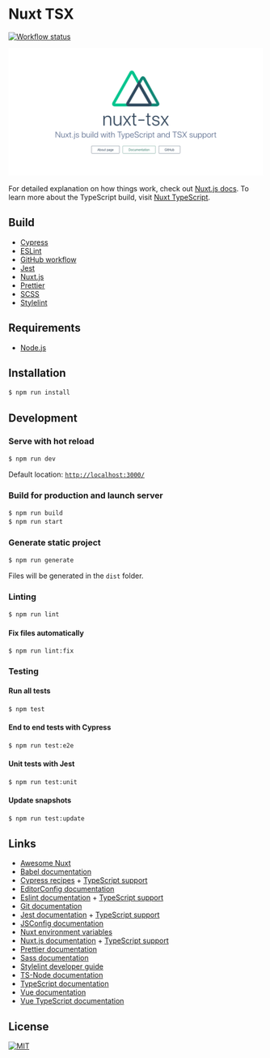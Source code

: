 # Nuxt TSX

[![Workflow status][workflow-status]][workflow-summary]

![Nuxt.js build with TypeScript and TSX support][screenshot]

For detailed explanation on how things work, check out [Nuxt.js docs][nuxt-js]. To learn more about the TypeScript build, visit [Nuxt TypeScript][nuxt-ts].

## Build
* [Cypress][cypress]
* [ESLint][eslint]
* [GitHub workflow][github-workflow]
* [Jest][jest]
* [Nuxt.js][nuxt-js]
* [Prettier][prettier]
* [SCSS][sass-lang]
* [Stylelint][stylelint]

## Requirements
* [Node.js][node]

## Installation
```sh
$ npm run install
```

## Development

### Serve with hot reload
```sh
$ npm run dev
```
Default location: [`http://localhost:3000/`](http://localhost:3000/)
### Build for production and launch server
```sh
$ npm run build
$ npm run start
```

### Generate static project
```sh
$ npm run generate
```
Files will be generated in the `dist` folder.

### Linting
```sh
$ npm run lint
```

#### Fix files automatically
```
$ npm run lint:fix
```

### Testing

#### Run all tests
```sh
$ npm test
```

#### End to end tests with Cypress
```sh
$ npm run test:e2e
```

#### Unit tests with Jest
```sh
$ npm run test:unit
```

#### Update snapshots
```sh
$ npm run test:update
```

## Links
* [Awesome Nuxt][awesome-nuxt]
* [Babel documentation][babel]
* [Cypress recipes][cypress-recipes] + [TypeScript support][cypress-ts]
* [EditorConfig documentation][editor-config]
* [Eslint documentation][eslint] + [TypeScript support][eslint-ts]
* [Git documentation][git]
* [Jest documentation][jest] + [TypeScript support][jest-ts]
* [JSConfig documentation][jsconfig]
* [Nuxt environment variables][nuxt-env]
* [Nuxt.js documentation][nuxt-js] + [TypeScript support][nuxt-ts]
* [Prettier documentation][prettier]
* [Sass documentation][sass-lang]
* [Stylelint developer guide][stylelint-docs]
* [TS-Node documentation][ts-node]
* [TypeScript documentation][typescript]
* [Vue documentation][vue-js]
* [Vue TypeScript documentation][vue-ts]

## License
[![MIT][mit-badge]](LICENSE.md)

[awesome-nuxt]: https://github.com/nuxt-community/awesome-nuxt
[babel]: https://babeljs.io/
[cypress-recipes]: https://github.com/cypress-io/cypress-example-recipes
[cypress-ts]: https://docs.cypress.io/guides/tooling/typescript-support.html
[cypress]: https://www.cypress.io/
[editor-config]: https://editorconfig.org/
[eslint-ts]: https://typescript.nuxtjs.org/guide/lint.html
[eslint]: https://eslint.org/
[git]: https://git-scm.com/
[github-workflow]: https://help.github.com/en/actions/automating-your-workflow-with-github-actions/configuring-a-workflow
[jest-ts]: https://kulshekhar.github.io/ts-jest/
[jest]: https://jestjs.io/
[jsconfig]: https://code.visualstudio.com/docs/languages/jsconfig
[mit-badge]: https://img.shields.io/badge/license-MIT-green.svg
[node]: https://nodejs.org/
[nuxt-env]: https://nuxtjs.org/api/configuration-env/
[nuxt-js]: https://nuxtjs.org/
[nuxt-ts]: https://typescript.nuxtjs.org/
[prettier]: https://prettier.io/
[sass-lang]: https://sass-lang.com/
[screenshot]: docs/.vuepress/public/screenshot.png
[stylelint-docs]: https://stylelint.io/developer-guide
[stylelint]: https://stylelint.io/
[ts-node]: https://github.com/TypeStrong/ts-node
[typescript]: https://www.typescriptlang.org/
[vue-js]: https://vuejs.org/
[vue-ts]: https://vuejs.org/v2/guide/typescript.html
[workflow-status]: https://github.com/Phoenix2k/nuxt-tsx/workflows/Nuxt.tsx%20workflow/badge.svg
[workflow-summary]: https://github.com/Phoenix2k/nuxt-tsx/actions?query=workflow%3A%22Nuxt.tsx+workflow%22
